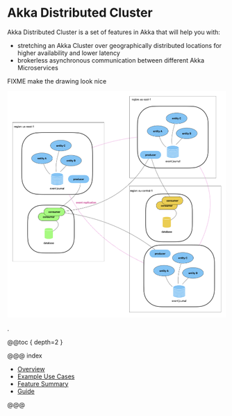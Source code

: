 # Akka Distributed Cluster

Akka Distributed Cluster is a set of features in Akka that will help you with:

* stretching an Akka Cluster over geographically distributed locations for higher availability and lower latency
* brokerless asynchronous communication between different Akka Microservices

FIXME make the drawing look nice

![projection-over-grpc.png](images/combined.png)

.

@@toc { depth=2 }

@@@ index

* [Overview](overview.md)
* [Example Use Cases](use-cases.md)
* [Feature Summary](feature-summary.md)
* [Guide](guide.md)

@@@
